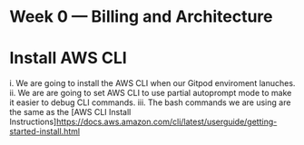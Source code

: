# Week 0 — Billing and Architecture

# Install AWS CLI
i. We are going to install the AWS CLI when our Gitpod enviroment lanuches.
ii. We are are going to set AWS CLI to use partial autoprompt mode to make it easier to debug CLI commands.
iii. The bash commands we are using are the same as the [AWS CLI Install Instructions]https://docs.aws.amazon.com/cli/latest/userguide/getting-started-install.html
